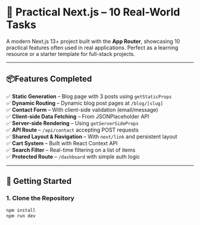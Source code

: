 # 🧩 Practical Next.js – 10 Real-World Tasks

A modern Next.js 13+ project built with the **App Router**, showcasing 10 practical features often used in real applications. Perfect as a learning resource or a starter template for full-stack projects.

---

## 📦Features Completed

✅ **Static Generation** – Blog page with 3 posts using `getStaticProps`  
✅ **Dynamic Routing** – Dynamic blog post pages at `/blog/[slug]`  
✅ **Contact Form** – With client-side validation (email/message)  
✅ **Client-side Data Fetching** – From JSONPlaceholder API  
✅ **Server-side Rendering** – Using `getServerSideProps`  
✅ **API Route** – `/api/contact` accepting POST requests  
✅ **Shared Layout & Navigation** – With `next/link` and persistent layout  
✅ **Cart System** – Built with React Context API  
✅ **Search Filter** – Real-time filtering on a list of items  
✅ **Protected Route** – `/dashboard` with simple auth logic

---

## 🚀 Getting Started

### 1. Clone the Repository

```bash
npm install
npm run dev
